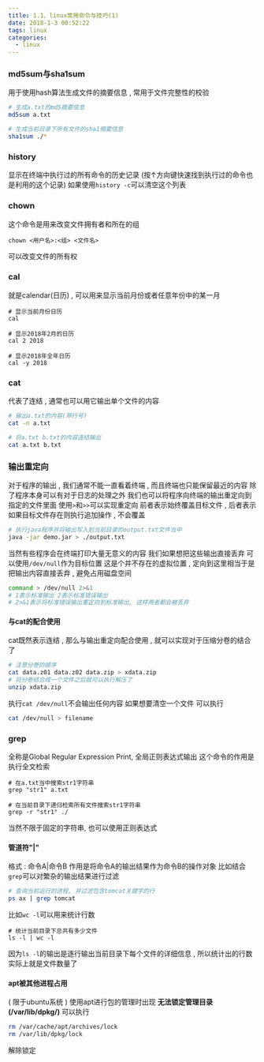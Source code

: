 ```yaml
---
title: 1.1、linux常用命令与技巧(1)
date: 2018-1-3 00:52:22
tags: linux
categories: 
  - linux
---
```


### md5sum与sha1sum
用于使用hash算法生成文件的摘要信息 , 常用于文件完整性的校验
<!-- more -->
```bash
# 生成a.txt的md5摘要信息
md5sum a.txt

# 生成当前目录下所有文件的sha1摘要信息
sha1sum ./*
```

### history
显示在终端中执行过的所有命令的历史记录
(按↑方向键快速找到执行过的命令也是利用的这个记录)
如果使用`history -c`可以清空这个列表

### chown
这个命令是用来改变文件拥有者和所在的组
```
chown <用户名>:<组> <文件名>
```
可以改变文件的所有权

### cal
就是calendar(日历) , 可以用来显示当前月份或者任意年份中的某一月
```
# 显示当前月份日历
cal

# 显示2018年2月的日历
cal 2 2018

# 显示2018年全年日历
cal -y 2018
```

### cat
代表了连结 , 通常也可以用它输出单个文件的内容
```bash
# 输出a.txt的内容(带行号)
cat -n a.txt

# 将a.txt b.txt的内容连结输出
cat a.txt b.txt
```

### 输出重定向
对于程序的输出 , 我们通常不能一直看着终端 , 而且终端也只能保留最近的内容
除了程序本身可以有对于日志的处理之外
我们也可以将程序向终端的输出重定向到指定的文件里面
使用`>`和`>>`可以实现重定向
前者表示始终覆盖目标文件 , 后者表示如果目标文件存在则执行追加操作 , 不会覆盖
```bash
# 执行java程序并将输出写入到当前目录的output.txt文件当中
java -jar demo.jar > ./output.txt
```
当然有些程序会在终端打印大量无意义的内容
我们如果想把这些输出直接丢弃
可以使用`/dev/null`作为目标位置
这是个并不存在的虚拟位置 , 定向到这里相当于是把输出内容直接丢弃 , 避免占用磁盘空间
```bash
command > /dev/null 2>&1
# 1表示标准输出 2表示标准错误输出
# 2>&1表示将标准错误输出重定向到标准输出, 这样两者都会被丢弃
```

#### 与cat的配合使用
cat既然表示连结 , 那么与输出重定向配合使用 , 就可以实现对于压缩分卷的结合了
```bash
# 注意分卷的顺序
cat data.z01 data.z02 data.zip > xdata.zip
# 将分卷结合成一个文件之后就可以执行解压了
unzip xdata.zip
```

执行`cat /dev/null`不会输出任何内容
如果想要清空一个文件
可以执行
```bash
cat /dev/null > filename
```

### grep
全称是Global Regular Expression Print, 全局正则表达式输出
这个命令的作用是执行全文检索
```
# 在a.txt当中搜索str1字符串
grep "str1" a.txt

# 在当前目录下递归检索所有文件搜索str1字符串
grep -r "str1" ./
```
当然不限于固定的字符串, 也可以使用正则表达式

#### 管道符"|"
格式 : 命令A|命令B
作用是将命令A的输出结果作为命令B的操作对象
比如结合`grep`可以对繁杂的输出结果进行过滤
```bash
# 查询当前运行的进程, 并过滤包含tomcat关键字的行
ps ax | grep tomcat
```
比如`wc -l`可以用来统计行数
```
# 统计当前目录下总共有多少文件
ls -l | wc -l
```
因为`ls -l`的输出是逐行输出当前目录下每个文件的详细信息 , 所以统计出的行数实际上就是文件数量了

#### apt被其他进程占用
( 限于ubuntu系统 )
使用apt进行包的管理时出现
**无法锁定管理目录(/var/lib/dpkg/)**
可以执行
```bash
rm /var/cache/apt/archives/lock
rm /var/lib/dpkg/lock
```
解除锁定